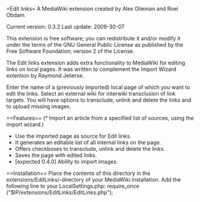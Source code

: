 =Edit links=
A MediaWiki extension created by Alex Olieman and Roel Obdam.

Current version: 0.3.2
Last update: 2009-30-07

This extension is free software; you can redistribute it and/or modify
it under the terms of the GNU General Public License as published by
the Free Software Foundation; version 2 of the License.

The Edit links extension adds extra functionality to MediaWiki for editing links on local pages. It was written to complement the Import Wizard extention by Raymond Jelierse.

Enter the name of a (previously imported) local page of which you want to edit the links. Select an external wiki for interwiki transclusion of link targets. You will have options to transclude, unlink and delete the links and to upload missing images.

==Features==
(* Import an article from a specified list of sources, using the import wizard.)
* Use the imported page as source for Edit links.
* It generates an editable list of all internal links on the page.
* Offers checkboxes to transclude, unlink and delete the links.
* Saves the page with edited links.
* [expected 0.4.0] Ability to import images.

==Installation==
Place the contents of this directory in the extensions/EditLinks/-directory of your MediaWiki installation.
Add the following line to your LocalSettings.php:
    require_once ("$IP/extensions/EditLinks/EditLinks.php");
